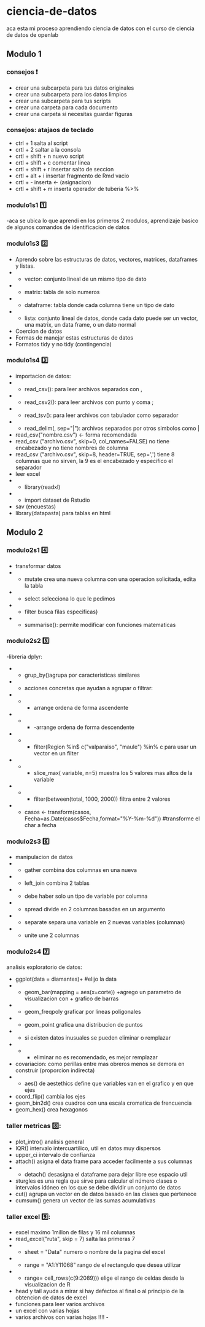 # ciencia-de-datos
aca esta mi proceso aprendiendo ciencia de datos con el curso de ciencia de datos de openlab
## Modulo 1 
### consejos :exclamation:
- crear una subcarpeta para tus datos originales
- crear una subcarpeta para los datos limpios
- crear una subcarpeta para tus scripts
- crear una carpeta para cada documento
- crear una carpeta si necesitas guardar figuras 

### consejos: atajaos de teclado
- ctrl + 1 salta al script
- crtl + 2  saltar a la consola
- crtl + shift + n nuevo script
- crtl + shift + c comentar linea
- crtl + shift + r insertar salto de seccion
- crtl + alt + i insertar fragmento de Rmd vacio 
- crtl + -  inserta <- (asignacion)
- crtl + shift + m inserta operador de tuberia %>%

### modulo1s1 :one:
-aca se ubica lo que aprendi en los primeros 2 modulos, aprendizaje basico de algunos comandos de identificacion de datos

### modulo1s3 :two:
- Aprendo sobre las estructuras de datos, vectores, matrices, dataframes y listas.
-  - vector: conjunto lineal de un mismo tipo de dato
-  - matrix: tabla de solo numeros
-  - dataframe: tabla donde cada columna tiene un tipo de dato 
-  - lista: conjunto lineal de datos, donde cada dato puede ser un vector, una matrix, un data frame, o un dato normal 
- Coercion de datos
- Formas de manejar estas estructuras de datos
- Formatos tidy y no tidy (contingencia)

### modulo1s4 :three:
- importacion de datos:
- - read_csv(): para leer archivos separados con , 
- - read_csv2(): para leer archivos con punto y coma ; 
- - read_tsv(): para leer archivos con tabulador  como separador
- - read_delim(, sep="|"): archivos separados por otros simbolos como |
- read_csv("nombre.csv") <- forma recomendada 
- read_csv ("archivo.csv", skip=0, col_names=FALSE) no tiene encabezado y no tiene nombres de columna
- read_csv ("archivo.csv", skip=8, header=TRUE, sep=',') tiene 8 columnas que no sirven, la 9 es el encabezado y especifico el separador
- leer excel
- - library(readxl)
- - import dataset de Rstudio
- sav (encuestas)
- library(datapasta) para tablas en html

## Modulo 2

### modulo2s1 :four:
- transformar datos
- - mutate crea una nueva columna con una operacion solicitada, edita la tabla
- - select selecciona lo que le pedimos
- - filter busca filas especificas}
- - summarise(): permite modificar con funciones matematicas

### modulo2s2 :five:
-libreria dplyr:
- - grup_by()agrupa por caracteristicas similares
- - acciones concretas que ayudan a agrupar o filtrar:
- - - arrange ordena de forma ascendente
- - - -arrange ordena de forma descendente 
- - - filter(Region %in$ c("valparaiso", "maule") %in% c para usar un vector en un filter
- - - slice_max( variable, n=5) muestra los 5 valores mas altos de la variable
- - - filter(between(total, 1000, 2000)) filtra entre 2 valores
- - casos <- transform(casos, Fecha=as.Date(casos$Fecha,format="%Y-%m-%d")) #transforme el char a fecha

### modulo2s3 :six:
- manipulacion de datos
- - gather combina dos columnas en una nueva 
- - left_join  combina 2 tablas
- - debe haber solo un tipo de variable por columna
- - spread divide en 2 columnas basadas en un argumento 
- - separate separa una variable en 2 nuevas variables (columnas)
- - unite une 2 columnas 

### modulo2s4 :seven:
analisis exploratorio de datos:
- ggplot(data = diamantes)+ #elijo la data
- - geom_bar(mapping = aes(x=corte)) +agrego un parametro de visualizacion con + grafico de barras
- - geom_freqpoly graficar por lineas poligonales
- - geom_point grafica una distribucion de puntos
- - si existen datos inusuales se pueden eliminar o remplazar
- - - eliminar no es recomendado, es mejor remplazar
- covariacion: como perillas entre mas obreros menos se demora en construir (proporcion indirecta)
- - aes() de aestethics define que variables van en el grafico y en que ejes
- coord_flip() cambia los ejes
- geom_bin2d() crea cuadros con una escala cromatica de frencuencia
- geom_hex() crea hexagonos

### taller metricas 8️⃣:
- plot_intro() analisis general
- IQR() intervalo intercuartilico, util en datos muy dispersos
- upper_ci intervalo de confianza
- attach() asigna el data frame para acceder facilmente a sus columnas
- - detach() desasigna el dataframe para dejar libre ese espacio util
- sturgles es una regla que sirve para calcular el número clases o intervalos idóneo en los que se debe dividir un conjunto de datos
- cut() agrupa un vector en de datos basado en las clases que pertenece
- cumsum() genera un vector de las sumas acumulativas 

### taller excel 9️⃣:
- excel maximo 1millon de filas y 16 mil columnas
- read_excel("ruta", skip = 7) salta las primeras 7
- - sheet = "Data" numero o nombre de la pagina del excel 
- - range = "A1:Y11068" rango de el rectangulo que desea utilizar
- - range= cell_rows(c(9:2089))) elige el rango de celdas desde la visualizacion de R
- head y tail ayuda a mirar si hay defectos al final o al principio de la obtencion de datos de excel
- funciones para leer varios archivos
- un excel con varias hojas
- varios archivos con varias hojas !!!! - 
